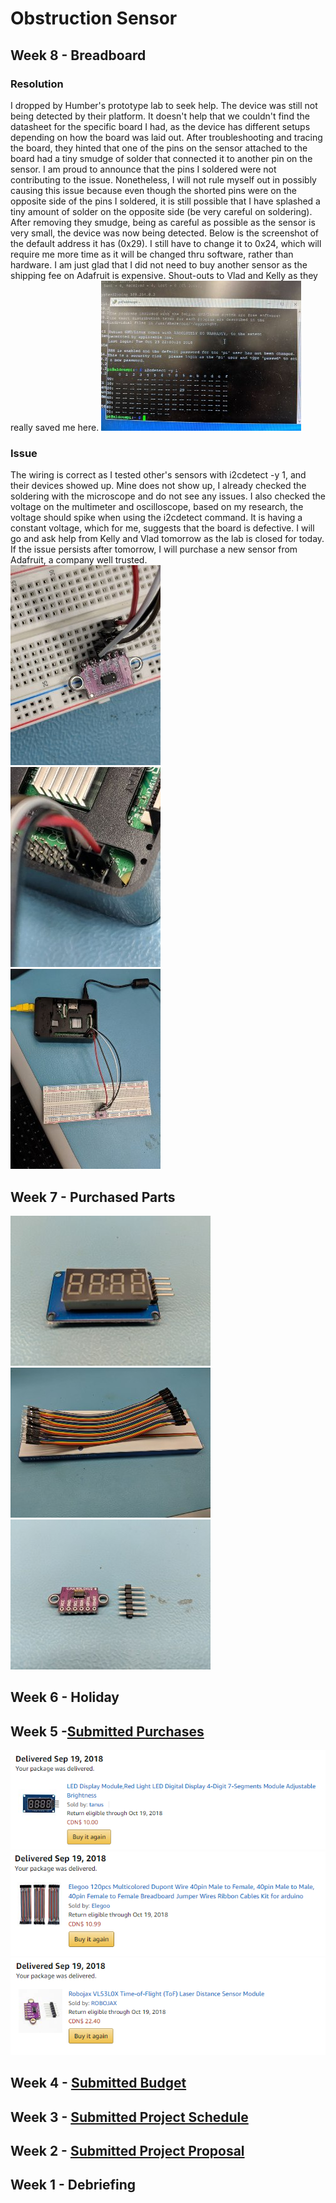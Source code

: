 # Obstruction Sensor

## Week 8 - Breadboard

### Resolution
I dropped by Humber's prototype lab to seek help.
The device was still not being detected by their platform.
It doesn't help that we couldn't find the datasheet for the specific board I had, as the device has different setups depending on how the board was laid out.
After troubleshooting and tracing the board, they hinted that one of the pins on the sensor attached to the board had a tiny smudge of solder that connected it to another pin on the sensor.
I am proud to announce that the pins I soldered were not contributing to the issue.
Nonetheless, I will not rule myself out in possibly causing this issue because even though the shorted pins were on the opposite side of the pins I soldered, it is still possible that I have splashed a tiny amount of solder on the opposite side (be very careful on soldering).
After removing they smudge, being as careful as possible as the sensor is very small, the device was now being detected.
Below is the screenshot of the default address it has (0x29).
I still have to change it to 0x24, which will require me more time as it will be changed thru software, rather than hardware.
I am just glad that I did not need to buy another sensor as the shipping fee on Adafruit is expensive.
Shout-outs to Vlad and Kelly as they really saved me here.
![Alt_text](https://github.com/AldousMendoza/ObstructionSensor/blob/master/ProjectDocumentation/Purchases/defaultAddress.jpg?raw=true)


### Issue
The wiring is correct as I tested other's sensors with i2cdetect -y 1, and their devices showed up.
Mine does not show up, I already checked the soldering with the microscope and do not see any issues.
I also checked the voltage on the multimeter and oscilloscope, based on my research, the voltage should spike when using the i2cdetect command.
It is having a constant voltage, which for me, suggests that the board is defective.
I will go and ask help from Kelly and Vlad tomorrow as the lab is closed for today.
If the issue persists after tomorrow, I will purchase a new sensor from Adafruit, a company well trusted.  
![Alt text](https://github.com/AldousMendoza/ObstructionSensor/blob/master/ProjectDocumentation/Purchases/boardConnect.jpg?raw=true)  
![Alt text](https://github.com/AldousMendoza/ObstructionSensor/blob/master/ProjectDocumentation/Purchases/piConnect.jpg?raw=true)  
![Alt text](https://github.com/AldousMendoza/ObstructionSensor/blob/master/ProjectDocumentation/Purchases/wholeConnect.jpg?raw=true)

## Week 7 - Purchased Parts
![Alt text](https://github.com/AldousMendoza/ObstructionSensor/blob/master/ProjectDocumentation/Purchases/Display.jpg?raw=true)  
![Alt text](https://github.com/AldousMendoza/ObstructionSensor/blob/master/ProjectDocumentation/Purchases/Wires.jpg?raw=true)  
![Alt text](https://github.com/AldousMendoza/ObstructionSensor/blob/master/ProjectDocumentation/Purchases/ToF.jpg?raw=true)

## Week 6 - Holiday

## Week 5 -[Submitted Purchases](https://github.com/AldousMendoza/ObstructionSensor/blob/master/ProjectDocumentation/Purchases.docx)  
![Alt text](https://github.com/AldousMendoza/ObstructionSensor/blob/master/ProjectDocumentation/Purchases/4-Digit%207-Segment%20Display.png?raw=true)  
![Alt text](https://github.com/AldousMendoza/ObstructionSensor/blob/master/ProjectDocumentation/Purchases/Cables.png?raw=true)  
![Alt text](https://github.com/AldousMendoza/ObstructionSensor/blob/master/ProjectDocumentation/Purchases/ToF.png?raw=true)

## Week 4 - [Submitted Budget](https://github.com/AldousMendoza/ObstructionSensor/blob/master/ProjectDocumentation/Budget.xlsx)

## Week 3 - [Submitted Project Schedule](https://github.com/AldousMendoza/ObstructionSensor/blob/master/ProjectDocumentation/Project%20Schedule.mpp)

## Week 2 - [Submitted Project Proposal](https://github.com/AldousMendoza/ObstructionSensor/blob/master/ProjectDocumentation/Project%20Proposal.xlsx)

## Week 1 - Debriefing
